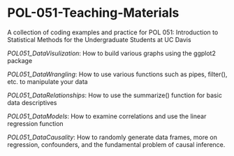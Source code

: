 # POL-051-Teaching-Materials
A collection of coding examples and practice for POL 051: Introduction to Statistical Methods for the Undergraduate Students at UC Davis

*POL051_DataVisulization*: How to build various graphs using the ggplot2 package

*POL051_DataWrangling*: How to use various functions such as pipes, filter(), etc. to manipulate your data

*POL051_DataRelationships*: How to use the summarize() function for basic data descriptives

*POL051_DataModels*: How to examine correlations and use the linear regression function

*POL051_DataCausality*: How to randomly generate data frames, more on regression, confounders, and the fundamental problem of causal inference. 
